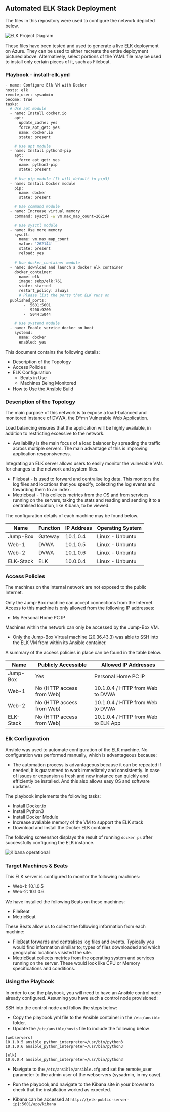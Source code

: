 ## Automated ELK Stack Deployment

The files in this repository were used to configure the network depicted below.

![ELK Project Diagram](./Diagrams/Project_Diagram.png)

These files have been tested and used to generate a live ELK deployment on Azure. They can be used to either recreate the entire deployment pictured above. Alternatively, select portions of the YAML file may be used to install only certain pieces of it, such as Filebeat.
### Playbook - install-elk.yml
  ``` bash
  - name: Configure Elk VM with Docker
  hosts: elk
  remote_user: sysadmin
  become: true
  tasks:
    # Use apt module
    - name: Install docker.io
      apt:
        update_cache: yes
        force_apt_get: yes
        name: docker.io
        state: present

      # Use apt module
    - name: Install python3-pip
      apt:
        force_apt_get: yes
        name: python3-pip
        state: present

      # Use pip module (It will default to pip3)
    - name: Install Docker module
      pip:
        name: docker
        state: present

      # Use command module
    - name: Increase virtual memory
      command: sysctl -w vm.max_map_count=262144

      # Use sysctl module
    - name: Use more memory
      sysctl:
        name: vm.max_map_count
        value: '262144'
        state: present
        reload: yes

      # Use docker_container module
    - name: download and launch a docker elk container
      docker_container:
        name: elk
        image: sebp/elk:761
        state: started
        restart_policy: always
        # Please list the ports that ELK runs on
	published_ports:
          -  5601:5601
          -  9200:9200
          -  5044:5044

      # Use systemd module
    - name: Enable service docker on boot
      systemd:
        name: docker
        enabled: yes  
```

This document contains the following details:
- Description of the Topology
- Access Policies
- ELK Configuration
  - Beats in Use
  - Machines Being Monitored
- How to Use the Ansible Build


### Description of the Topology

The main purpose of this network is to expose a load-balanced and monitored instance of DVWA, the D*mn Vulnerable Web Application.

Load balancing ensures that the application will be highly available, in addition to restricting excessive to the network.
- Availability is the main focus of a load balancer by spreading the traffic across multiple servers. The main advantage of this is improving application responsiveness.

Integrating an ELK server allows users to easily monitor the vulnerable VMs for changes to the network and system files.
- Filebeat - Is used to forward and centralise log data. This monitors the log files and locations that you specify, collecting the log events and fowarding them to an index.
- Metricbeat - This collects metrics from the OS and from services running on the servers, taking the stats and reading and sending it to a centralised location, like Kibana, to be viewed.

The configuration details of each machine may be found below.

| Name      | Function  | IP Address | Operating System |
|-----------|-----------|------------|------------------|
| Jump-Box  | Gateway   | 10.1.0.4   | Linux - Unbuntu  |
| Web-1     | DVWA      | 10.1.0.5   | Linux - Unbuntu  |
| Web-2     | DVWA      | 10.1.0.6   | Linux - Unbuntu  |
| ELK-Stack | ELK       | 10.0.0.4   | Linux - Unbuntu  |

### Access Policies

The machines on the internal network are not exposed to the public Internet. 

Only the Jump-Box machine can accept connections from the Internet. Access to this machine is only allowed from the following IP addresses:
- My Personal Home PC IP

Machines within the network can only be accessed by the Jump-Box VM.
- Only the Jump-Box Virtual machine (20.36.43.3) was able to SSH into the ELK VM from within its Ansible container.

A summary of the access policies in place can be found in the table below.

| Name      | Publicly Accessible       | Allowed IP Addresses                |
|-----------|---------------------------|-------------------------------------|
| Jump-Box  | Yes                       | Personal Home PC IP                 |
| Web-1     | No (HTTP access from Web) | 10.1.0.4 / HTTP from Web to DVWA    |
| Web-2     | No (HTTP access from Web) | 10.1.0.4 / HTTP from Web to DVWA    |
| ELK-Stack | No (HTTP access from Web) | 10.1.0.4 / HTTP from Web to ELK App |

### Elk Configuration

Ansible was used to automate configuration of the ELK machine. No configuration was performed manually, which is advantageous because:
- The automation process is advantageous because it can be repeated if needed, it is guaranteed to work immediately and consistently. In case of issues or expansion a fresh and new instance can quickly and efficiently be installed. And this also allows easy OS and software updates.

The playbook implements the following tasks:
- Install Docker.io
- Install Python3
- Install Docker Module
- Increase avaliable memory of the VM to support the ELK stack
- Download and Install the Docker ELK container

The following screenshot displays the result of running `docker ps` after successfully configuring the ELK instance.

![Kibana operational](./Images/docker_ps.JPG)

### Target Machines & Beats
This ELK server is configured to monitor the following machines:
- Web-1: 10.1.0.5
- Web-2: 10.1.0.6

We have installed the following Beats on these machines:
- FileBeat
- MetricBeat

These Beats allow us to collect the following information from each machine:
- FileBeat forwards and centralises log files and events. Typically you would find information similiar to; types of files downloaded and which geographic locations visisted the site.
- MetricBeat collects metrics from the operating system and services running on the server. These would look like CPU or Memory specifications and conditions.

### Using the Playbook
In order to use the playbook, you will need to have an Ansible control node already configured. Assuming you have such a control node provisioned: 

SSH into the control node and follow the steps below:
- Copy the playbook.yml file to the Ansible container in the `/etc/ansible` folder.
- Update the `/etc/ansible/hosts` file to include the following below

```
[webservers]
10.1.0.5 ansible_python_interpreter=/usr/bin/python3
10.1.0.6 ansible_python_interpreter=/usr/bin/python3 

[elk]
10.0.0.4 ansible_python_interpreter=/usr/bin/python3
```
- Navigate to the `/etc/ansible/ansible.cfg` and set the remote_user parameter to the admin user of the webservers (sysadmin, in my case).

- Run the playbook,and navigate to the Kibana site in your browser to check that the installation worked as expected.

- Kibana can be accessed at `http://{elk-public-server-ip}:5601/app/kibana`
